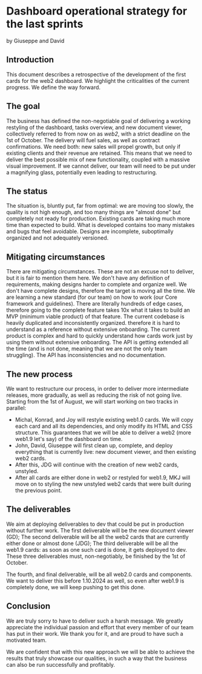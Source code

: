 # Dashboard operational strategy for the last sprints
by Giuseppe and David

## Introduction
This document describes a retrospective of the development of the first cards for the web2 dashboard.
We highlight the criticalities of the current progress.
We define the way forward.

## The goal
The business has defined the non-negotiable goal of delivering a working restyling of the dashboard, tasks overview, and new document viewer, collectively referred to from now on as _web2_, with a strict deadline on the 1st of October.
The delivery will fuel sales, as well as contract confirmations.
We need both: new sales will propel growth, but only if existing clients and their revenue are retained.
This means that we need to deliver the best possible mix of new functionality, coupled with a massive visual improvement.
If we cannot deliver, our team will need to be put under a magnifying glass, potentially even leading to restructuring.

## The status
The situation is, bluntly put, far from optimal: we are moving too slowly, the quality is not high enough, and too many things are "almost done" but completely not ready for production. 
Existing cards are taking much more time than expected to build.
What is developed contains too many mistakes and bugs that feel avoidable.
Designs are incomplete, suboptimally organized and not adequately versioned.

## Mitigating circumstances
There are mitigating circumstances. These are not an excuse not to deliver, but it is fair to mention them here.
We don't have any definition of requirements, making designs harder to complete and organize well.
We don't have complete designs, therefore the target is moving all the time.
We are learning a new standard (for our team) on how to work (our Core framework and guidelines).
There are literally hundreds of edge cases, therefore going to the complete feature takes 10x what it takes to build an MVP (minimum viable product) of that feature.
The current codebase is heavily duplicated and inconsistently organized. therefore it is hard to understand as a reference without extensive onboarding.
The current product is complex and hard to quickly understand how cards work just by using them without extensive onboarding.
The API is getting extended all the time (and is not done, meaning that we are not the only team struggling).
The API has inconsistencies and no documentation.

## The new process
We want to restructure our process, in order to deliver more intermediate releases, more gradually, as well as reducing the risk of not going live.
Starting from the 1st of August, we will start working on two tracks in parallel:
- Michal, Konrad, and Joy will restyle existing web1.0 cards. We will copy each card and all its dependencies, and only modify its HTML and CSS structure. This guarantees that we will be able to deliver a web2 (more web1.9 let's say) of the dashboard on time.
- John, David, Giuseppe will first clean up, complete, and deploy everything that is currently live: new document viewer, and then existing web2 cards. 
- After this, JDG will continue with the creation of new web2 cards, unstyled.
- After all cards are either done in web2 or restyled for web1.9, MKJ will move on to styling the new unstyled web2 cards that were built during the previous point.

## The deliverables
We aim at deploying deliverables to dev that could be put in production without further work.
The first deliverable will be the new document viewer (GD);
The second deliverable will be all the web2 cards that are currently either done or almost done (JDG);
The third deliverable will be all the web1.9 cards: as soon as one such card is done, it gets deployed to dev.
These three deliverables must, non-negotiably, be finished by the 1st of October.

The fourth, and final deliverable, will be all web2.0 cards and components. We want to deliver this before 1.10.2024 as well, so even after web1.9 is completely done, we will keep pushing to get this done.

## Conclusion
We are truly sorry to have to deliver such a harsh message. We greatly appreciate the individual passion and effort that every member of our team has put in their work. We thank you for it, and are proud to have such a motivated team.

We are confident that with this new approach we will be able to achieve the results that truly showcase our qualities, in such a way that the business can also be run successfully and profitably.


